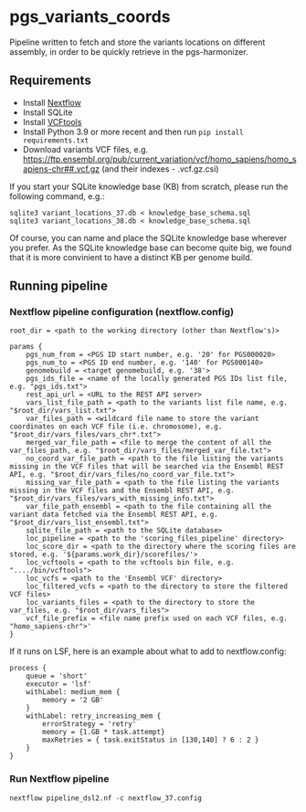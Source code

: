 # pgs_variants_coords

Pipeline written to fetch and store the variants locations on different assembly, in order to be quickly retrieve in the pgs-harmonizer.


## Requirements
- Install [Nextflow](https://www.nextflow.io/)
- Install SQLite
- Install [VCFtools](https://vcftools.github.io/downloads.html)
- Install Python 3.9 or more recent and then run `pip install requirements.txt`
- Download variants VCF files, e.g. https://ftp.ensembl.org/pub/current_variation/vcf/homo_sapiens/homo_sapiens-chr##.vcf.gz (and their indexes - .vcf.gz.csi)

If you start your SQLite knowledge base (KB) from scratch, please run the following command, e.g.:
```
sqlite3 variant_locations_37.db < knowledge_base_schema.sql
sqlite3 variant_locations_38.db < knowledge_base_schema.sql
```
Of course, you can name and place the SQLite knowledge base wherever you prefer.
As the SQLite knowledge base can become quite big, we found that it is more convinient to have a distinct KB per genome build.

## Running pipeline

### Nextflow pipeline configuration (nextflow.config)
```
root_dir = <path to the working directory (other than Nextflow's)>

params {
    pgs_num_from = <PGS ID start number, e.g. '20' for PGS000020>
    pgs_num_to = <PGS ID end number, e.g. '140' for PGS000140>
    genomebuild = <target genomebuild, e.g. '38'>
    pgs_ids_file = <name of the locally generated PGS IDs list file, e.g. "pgs_ids.txt">
    rest_api_url = <URL to the REST API server>
    vars_list_file_path = <path to the variants list file name, e.g. "$root_dir/vars_list.txt">
    var_files_path = <wildcard file name to store the variant coordinates on each VCF file (i.e. chromosome), e.g. "$root_dir/vars_files/vars_chr*.txt">
    merged_var_file_path = <file to merge the content of all the var_files_path, e.g. "$root_dir/vars_files/merged_var_file.txt">
    no_coord_var_file_path = <path to the file listing the variants missing in the VCF files that will be searched via the Ensembl REST API, e.g. "$root_dir/vars_files/no_coord_var_file.txt">
    missing_var_file_path = <path to the file listing the variants missing in the VCF files and the Ensembl REST API, e.g. "$root_dir/vars_files/vars_with_missing_info.txt">
    var_file_path_ensembl = <path to the file containing all the variant data fetched via the Ensembl REST API, e.g. "$root_dir/vars_list_ensembl.txt">
    sqlite_file_path = <path to the SQLite database>
    loc_pipeline = <path to the 'scoring_files_pipeline' directory>
    loc_score_dir = <path to the directory where the scoring files are stored, e.g. '${params.work_dir}/scorefiles/'>
    loc_vcftools = <path to the vcftools bin file, e.g. "..../bin/vcftools">
    loc_vcfs = <path to the 'Ensembl VCF' directory>
    loc_filtered_vcfs = <path to the directory to store the filtered VCF files>
    loc_variants_files = <path to the directory to store the var_files, e.g. "$root_dir/vars_files">
    vcf_file_prefix = <file name prefix used on each VCF files, e.g. "homo_sapiens-chr">'
}
```

If it runs on LSF, here is an example about what to add to nextflow.config:
```
process {
    queue = 'short'
    executor = 'lsf'
    withLabel: medium_mem {
        memory = '2 GB'
    }
    withLabel: retry_increasing_mem {
        errorStrategy = 'retry'
        memory = {1.GB * task.attempt}
        maxRetries = { task.exitStatus in [130,140] ? 6 : 2 }
    }
}
```

### Run Nextflow pipeline

```
nextflow pipeline_dsl2.nf -c nextflow_37.config
```